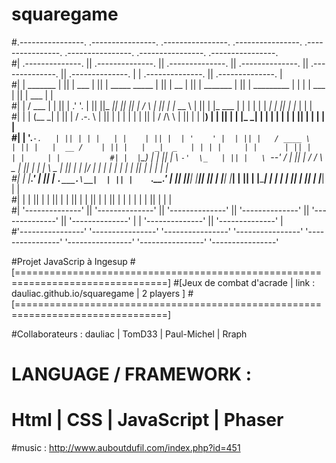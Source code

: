 # squaregame
#.----------------.  .----------------.  .----------------.  .----------------.  .----------------.  .----------------.   .----------------.  .----------------.           
#| .--------------. || .--------------. || .--------------. || .--------------. || .--------------. || .--------------. | | .--------------. || .--------------. |          
#| |    _______   | || |    ___       | || | _____  _____ | || |      __      | || |  _______     | || |  _________   | | | |      ___     | || |     ___      | |          
#| |   /  ___  |  | || |  .'   '.     | || ||_   _||_   _|| || |     /  \     | || | |_   __ \    | || | |_   ___  |  | | | |     |  _|    | || |    |_  |     | |          
#| |  |  (__ \_|  | || | /  .-.  \    | || |  | |    | |  | || |    / /\ \    | || |   | |__) |   | || |   | |_  \_|  | | | |     | |      | || |      | |     | |          
#| |   '.___`-.   | || | | |   | |    | || |  | '    ' |  | || |   / ____ \   | || |   |  __ /    | || |   |  _|  _   | | | |     | |      | || |      | |     | |          
#| |  |`\____) |  | || | \  `-'  \_   | || |   \ `--' /   | || | _/ /    \ \_ | || |  _| |  \ \_  | || |  _| |___/ |  | | | |     | |_     | || |     _| |     | |          
#| |  |_______.'  | || |  `.___.\__|  | || |    `.__.'    | || ||____|  |____|| || | |____| |___| | || | |_________|  | | | |     |___|    | || |    |___|     | |          
#| |              | || |              | || |              | || |              | || |              | || |              | | | |              | || |              | |          
#| '--------------' || '--------------' || '--------------' || '--------------' || '--------------' || '--------------' | | '--------------' || '--------------' |          
#'----------------'  '----------------'  '----------------'  '----------------'  '----------------'  '----------------'   '----------------'  '----------------'

#Projet JavaScrip à Ingesup
#[================================================================================]
#[Jeux de combat d'acrade | link : dauliac.github.io/squaregame | 2 players       ]
#[================================================================================]

#Collaborateurs : dauliac | TomD33 | Paul-Michel | Rraph

# LANGUAGE / FRAMEWORK :
#  Html | CSS | JavaScript | Phaser

#music : http://www.auboutdufil.com/index.php?id=451
